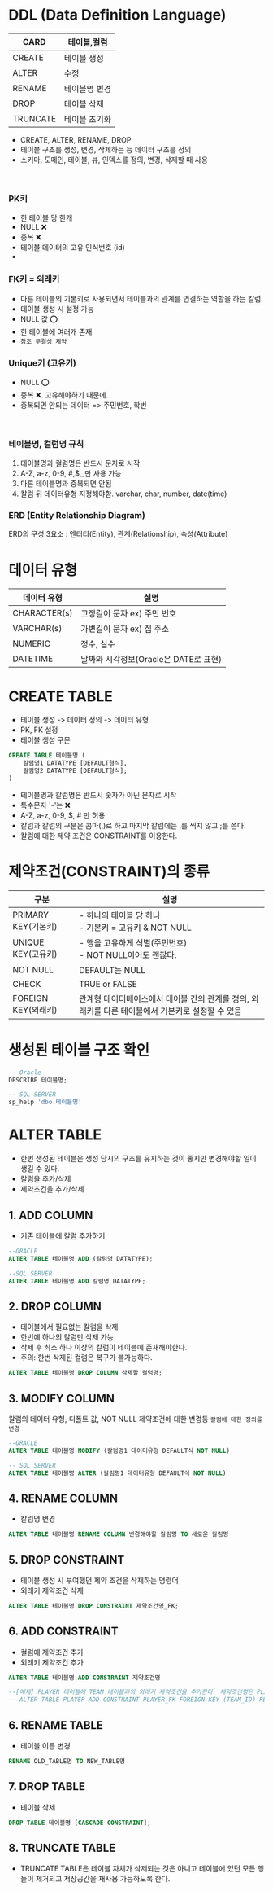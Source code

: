 # DDL (Data Definition Language)

CARD|테이블,컬럼
-|-
CREATE|테이블 생성
ALTER|수정
RENAME|테이블명 변경
DROP|테이블 삭제
TRUNCATE|테이블 초기화



- CREATE, ALTER, RENAME, DROP
- 테이블 구조를 생성, 변경, 삭제하는 등 데이터 구조를 정의
- 스키마, 도메인, 테이블, 뷰, 인덱스를 정의, 변경, 삭제할 때 사용

<BR>

### PK키
- 한 테이블 당 한개
- NULL ❌
- 중복 ❌
- 테이블 데이터의 고유 인식번호 (id)
- 
### FK키 = 외래키
- 다른 테이블의 기본키로 사용되면서 테이블과의 관계를 연결하는 역할을 하는 칼럼
- 테이블 생성 시 설정 가능
- NULL 값 ⭕
- 한 테이블에 여러개 존재
- `참조 무결성 제약`

  
### Unique키 (고유키)
- NULL ⭕
- 중복 ❌. 고유해야하기 때문에.
- 중복되면 안되는 데이터 => 주민번호, 학번

<BR>

### 테이블명, 컬럼명 규칙
1. 테이블명과 컬럼명은 반드시 문자로 시작
2. A-Z, a-z, 0-9, #,$,_만 사용 가능
3. 다른 테이블명과 중복되면 안됨
4. 칼럼 뒤 데이터유형 지정해야함. varchar, char, number, date(time)



### ERD (Entity Relationship Diagram)
ERD의 구성 3요소 : 엔터티(Entity), 관계(Relationship), 속성(Attribute)

# 데이터 유형
데이터 유형| 설명|
-|-|
CHARACTER(s)|고정길이 문자 ex) 주민 번호
VARCHAR(s)|가변길이 문자 ex) 집 주소
NUMERIC|정수, 실수
DATETIME|날짜와 시각정보(Oracle은 DATE로 표현)


# CREATE TABLE
- 테이블 생성 -> 데이터 정의 -> 데이터 유형
- PK, FK 설정
- 테이블 생성 구문
```SQL
CREATE TABLE 테이블명 (
    칼럼명1 DATATYPE [DEFAULT형식],
    칼럼명2 DATATYPE [DEFAULT형식];
)
```
- 테이블명과 칼럼명은 반드시 숫자가 아닌 문자로 시작
- 특수문자 '-'는 ❌
- A-Z, a-z, 0-9, $, # 만 허용
- 칼럼과 칼럼의 구분은 콤마(,)로 하고 마지막 칼럼에는 ,를 찍지 않고 ;를 쓴다.
- 칼럼에 대한 제약 조건은 CONSTRAINT를 이용한다.

# 제약조건(CONSTRAINT)의 종류

구분|설명|
-|-|
PRIMARY KEY(기본키)|- 하나의 테이블 당 하나 <BR> - 기본키 = 고유키 & NOT NULL|
UNIQUE KEY(고유키)| - 행을 고유하게 식별(주민번호) <BR> - NOT NULL이어도 괜찮다.|
NOT NULL| DEFAULT는 NULL|
CHECK | TRUE or FALSE|
FOREIGN KEY(외래키)|관계형 데이터베이스에서 테이블 간의 관계를 정의, 외래키를 다른 테이블에서 기본키로 설정할 수 있음|

# 생성된 테이블 구조 확인
```SQL
-- Oracle
DESCRIBE 테이블명;

-- SQL SERVER
sp_help 'dbo.테이블명'
```
# ALTER TABLE
- 한번 생성된 테이블은 생성 당시의 구조를 유지하는 것이 좋지만 변경해야할 일이 생길 수 있다.
- 칼럼을 추가/삭제
- 제약조건을 추가/삭제

## 1. ADD COLUMN
- 기존 테이블에 칼럼 추가하기

```sql
--ORACLE
ALTER TABLE 테이블명 ADD (칼럼명 DATATYPE);

--SQL SERVER
ALTER TABLE 테이블명 ADD 칼럼명 DATATYPE;
```
## 2. DROP COLUMN
- 테이블에서 필요없는 칼럼을 삭제
- 한번에 하나의 칼럼만 삭제 가능
- 삭제 후 최소 하나 이상의 칼럼이 테이블에 존재해야한다.
- 주의: 한번 삭제된 컬럼은 복구가 불가능하다.

```SQL
ALTER TABLE 테이블명 DROP COLUMN 삭제할 컬럼명;
```

## 3. MODIFY COLUMN
칼럼의 데이터 유형, 디폴트 값, NOT NULL 제약조건에 대한 변경등 `칼럼에 대한 정의를 변경`

```SQL
--ORACLE
ALTER TABLE 테이블명 MODIFY (칼럼명1 데이터유형 DEFAULT식 NOT NULL)

-- SQL SERVER
ALTER TABLE 테이블명 ALTER (칼럼명1 데이터유형 DEFAULT식 NOT NULL)
```
## 4. RENAME COLUMN
- 칼럼명 변경
```SQL
ALTER TABLE 테이블명 RENAME COLUMN 변경해야할 칼럼명 TO 새로운 칼럼명
```
## 5. DROP CONSTRAINT
- 테이블 생성 시 부여했던 제약 조건을 삭제하는 명령어
- 외래키 제약조건 삭제

```sql
ALTER TABLE 테이블명 DROP CONSTRAINT 제약조건명_FK;
```

## 6. ADD CONSTRAINT
- 컬럼에 제약조건 추가
- 외래키 제약조건 추가

```SQL
ALTER TABLE 테이블명 ADD CONSTRAINT 제약조건명 

--[예제] PLAYER 테이블에 TEAM 테이블과의 외래키 제약조건을 추가한다. 제약조건명은 PLAYER_FK로 하고, PLAYER 테이블의 TEAM_ID 칼럼이 TEAM 테이블의 TEAM_ID를 참조하는 조건이다.
-- ALTER TABLE PLAYER ADD CONSTRAINT PLAYER_FK FOREIGN KEY (TEAM_ID) REFERENCES TEAM(TEAM_ID);
```

## 6. RENAME TABLE
- 테이블 이름 변경

```SQL
RENAME OLD_TABLE명 TO NEW_TABLE명
```

## 7. DROP TABLE
- 테이블 삭제
```SQL
DROP TABLE 테이블명 [CASCADE CONSTRAINT];
```

## 8. TRUNCATE TABLE
- TRUNCATE TABLE은 테이블 자체가 삭제되는 것은 아니고 테이블에 있던 모든 행들이 제거되고 저장공간을 재사용 가능하도록 한다.
